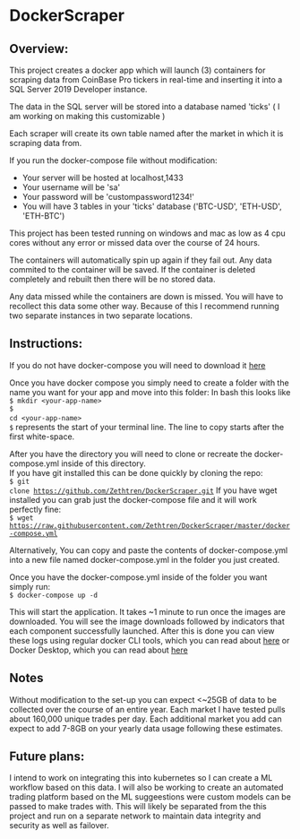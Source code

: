 # DockerScraper

## Overview: 
This project creates a docker app which will launch (3) containers for scraping data from CoinBase Pro tickers in real-time and inserting it into a SQL Server 2019 Developer instance.

The data in the SQL server will be stored into a database named 'ticks' ( I am working on making this customizable )

Each scraper will create its own table named after the market in which it is scraping data from.

If you run the docker-compose file without modification:
- Your server will be hosted at localhost,1433
- Your username will be 'sa'
- Your password will be 'custompassword1234!'
- You will have 3 tables in your 'ticks' database ('BTC-USD', 'ETH-USD', 'ETH-BTC')

This project has been tested running on windows and mac as low as 4 cpu cores without any error or missed data over the course of 24 hours. 

The containers will automatically spin up again if they fail out. Any data commited to the container will be saved. If the container is deleted completely and rebuilt then there will be no stored data. 

Any data missed while the containers are down is missed. You will have to recollect this data some other way. Because of this I recommend running two separate instances in two separate locations.

## Instructions:

If you do not have docker-compose you will need to download it [here](https://docs.docker.com/compose/install/)

Once you have docker compose you simply need to create a folder with the name you want for your app and move into this folder:
In bash this looks like <br>
<code>$ mkdir \<your-app-name\></code><br>
<code>$ cd \<your-app-name\></code><r><br>
<code>$</code> represents the start of your terminal line. The line to copy starts after the first white-space.

After you have the directory you will need to clone or recreate the docker-compose.yml inside of this directory. <br>
If you have git installed this can be done quickly by cloning the repo:<br>
<code>$ git clone https://github.com/Zethtren/DockerScraper.git</code>
If you have wget installed you can grab just the docker-compose file and it will work perfectly fine: <br>
<code>$ wget https://raw.githubusercontent.com/Zethtren/DockerScraper/master/docker-compose.yml</code>

Alternatively, You can copy and paste the contents of docker-compose.yml into a new file named docker-compose.yml in the folder you just created.

Once you have the docker-compose.yml inside of the folder you want simply run:<br>
<code>$ docker-compose up -d</code>

This will start the application. It takes ~1 minute to run once the images are downloaded. You will see the image downloads followed by indicators that each component successfully launched.
After this is done you can view these logs using regular docker CLI tools, which you can read about [here](https://docs.docker.com/engine/reference/commandline/cli/) or Docker Desktop, which you can read about [here](https://www.docker.com/products/docker-desktop)

## Notes 
Without modification to the set-up you can expect <~25GB of data to be collected over the course of an entire year. Each market I have tested pulls about 160,000 unique trades per day. Each additional market you add can expect to add 7-8GB on your yearly data usage following these estimates.

## Future plans:
I intend to work on integrating this into kubernetes so I can create a ML workflow based on this data. I will also be working to create an automated trading platform based on the ML suggeestions were custom models can be passed to make trades with. 
This will likely be separated from the this project and run on a separate network to maintain data integrity and security as well as failover.

